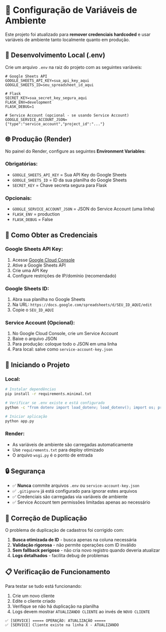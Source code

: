 # 🔧 Configuração de Variáveis de Ambiente

Este projeto foi atualizado para **remover credenciais hardcoded** e usar variáveis de ambiente tanto localmente quanto em produção.

## 📁 **Desenvolvimento Local (.env)**

Crie um arquivo `.env` na raiz do projeto com as seguintes variáveis:

```env
# Google Sheets API
GOOGLE_SHEETS_API_KEY=sua_api_key_aqui
GOOGLE_SHEETS_ID=seu_spreadsheet_id_aqui

# Flask
SECRET_KEY=sua_secret_key_segura_aqui
FLASK_ENV=development
FLASK_DEBUG=1

# Service Account (opcional - se usando Service Account)
GOOGLE_SERVICE_ACCOUNT_JSON={"type":"service_account","project_id":"..."}
```

## 🌐 **Produção (Render)**

No painel do Render, configure as seguintes **Environment Variables**:

### **Obrigatórias:**
- `GOOGLE_SHEETS_API_KEY` = Sua API Key do Google Sheets
- `GOOGLE_SHEETS_ID` = ID da sua planilha do Google Sheets
- `SECRET_KEY` = Chave secreta segura para Flask

### **Opcionais:**
- `GOOGLE_SERVICE_ACCOUNT_JSON` = JSON do Service Account (uma linha)
- `FLASK_ENV` = production
- `FLASK_DEBUG` = False

## 🔑 **Como Obter as Credenciais**

### **Google Sheets API Key:**
1. Acesse [Google Cloud Console](https://console.cloud.google.com/)
2. Ative a Google Sheets API
3. Crie uma API Key
4. Configure restrições de IP/domínio (recomendado)

### **Google Sheets ID:**
1. Abra sua planilha no Google Sheets
2. Na URL: `https://docs.google.com/spreadsheets/d/SEU_ID_AQUI/edit`
3. Copie o `SEU_ID_AQUI`

### **Service Account (Opcional):**
1. No Google Cloud Console, crie um Service Account
2. Baixe o arquivo JSON
3. Para produção: coloque todo o JSON em uma linha
4. Para local: salve como `service-account-key.json`

## 🚀 **Iniciando o Projeto**

### **Local:**
```bash
# Instalar dependências
pip install -r requirements.minimal.txt

# Verificar se .env existe e está configurado
python -c "from dotenv import load_dotenv; load_dotenv(); import os; print('✅ Configurado' if os.getenv('GOOGLE_SHEETS_ID') else '❌ Configure .env')"

# Iniciar aplicação
python app.py
```

### **Render:**
- As variáveis de ambiente são carregadas automaticamente
- Use `requirements.txt` para deploy otimizado
- O arquivo `wsgi.py` é o ponto de entrada

## 🔒 **Segurança**

- ✅ **Nunca** commite arquivos `.env` ou `service-account-key.json`
- ✅ `.gitignore` já está configurado para ignorar estes arquivos
- ✅ Credenciais são carregadas via variáveis de ambiente
- ✅ Service Account tem permissões limitadas apenas ao necessário

## 🐛 **Correção de Duplicação**

O problema de duplicação de cadastros foi corrigido com:

1. **Busca otimizada de ID** - busca apenas na coluna necessária
2. **Validação rigorosa** - não permite operações com ID inválido
3. **Sem fallback perigoso** - não cria novo registro quando deveria atualizar
4. **Logs detalhados** - facilita debug de problemas

## 📋 **Verificação de Funcionamento**

Para testar se tudo está funcionando:

1. Crie um novo cliente
2. Edite o cliente criado
3. Verifique se não há duplicação na planilha
4. Logs devem mostrar `ATUALIZANDO CLIENTE` ao invés de `NOVO CLIENTE`

```
✅ [SERVICE] ===== OPERAÇÃO: ATUALIZAÇÃO =====
✅ [SERVICE] Cliente existe na linha X - ATUALIZANDO
```
